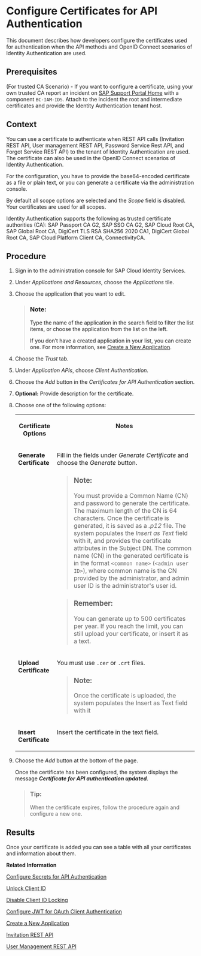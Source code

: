 <!-- copy47e9866e3d1b47d4adc319538296c296 -->

# Configure Certificates for API Authentication

This document describes how developers configure the certificates used for authentication when the API methods and OpenID Connect scenarios of Identity Authentication are used.



<a name="copy47e9866e3d1b47d4adc319538296c296__prereq_gwy_nng_2cc"/>

## Prerequisites

\(For trusted CA Scenario\) - If you want to configure a certificate, using your own trusted CA report an incident on [SAP Support Portal Home](https://support.sap.com/en/index.html) with a component `BC-IAM-IDS`. Attach to the incident the root and intermediate certificates and provide the Identity Authentication tenant host.



## Context

You can use a certificate to authenticate when REST API calls \(Invitation REST API, User management REST API, Password Service Rest API, and Forgot Service REST API\) to the tenant of Identity Authentication are used. The certificate can also be used in the OpenID Connect scenarios of Identity Authentication.

For the configuration, you have to provide the base64-encoded certificate as a file or plain text, or you can generate a certificate via the administration console.

By default all scope options are selected and the *Scope* field is disabled. Your certificates are used for all scopes.

Identity Authentication supports the following as trusted certificate authorities \(CA\): SAP Passport CA G2, SAP SSO CA G2, SAP Cloud Root CA, SAP Global Root CA, DigiCert TLS RSA SHA256 2020 CA1, DigiCert Global Root CA, SAP Cloud Platform Client CA, ConnectivityCA.



<a name="copy47e9866e3d1b47d4adc319538296c296__steps_ksg_x2m_fp"/>

## Procedure

1.  Sign in to the administration console for SAP Cloud Identity Services.

2.  Under *Applications and Resources*, choose the *Applications* tile.

3.  Choose the application that you want to edit.

    > ### Note:  
    > Type the name of the application in the search field to filter the list items, or choose the application from the list on the left.
    > 
    > If you don’t have a created application in your list, you can create one. For more information, see [Create a New Application](../Operation-Guide/create-a-new-application-0d4b255.md).

4.  Choose the *Trust* tab.

5.  Under *Application APIs*, choose *Client Authentication*.

6.  Choose the *Add* button in the *Certificates for API Authentication* section.

7.  **Optional:** Provide description for the certificate.

8.  Choose one of the following options:


    <table>
    <tr>
    <th valign="top">

    Certificate Options
    
    </th>
    <th valign="top">

    Notes
    
    </th>
    </tr>
    <tr>
    <td valign="top">
    
    **Generate Certificate**
    
    </td>
    <td valign="top">
    
    Fill in the fields under *Generate Certificate* and choose the *Generate* button.

    > ### Note:  
    > You must provide a Common Name \(CN\) and password to generate the certificate. The maximum length of the CN is 64 characters. Once the certificate is generated, it is saved as a *.p12* file. The system populates the *Insert as Text* field with it, and provides the certificate attributes in the Subject DN. The common name \(CN\) in the generated certificate is in the format `<common name>` \(`<admin user ID>`\), where common name is the CN provided by the administrator, and admin user ID is the administrator's user id.

    > ### Remember:  
    > You can generate up to 500 certificates per year. If you reach the limit, you can still upload your certificate, or insert it as a text.


    
    </td>
    </tr>
    <tr>
    <td valign="top">
    
    **Upload Certificate**
    
    </td>
    <td valign="top">
    
    You must use `.cer` or `.crt` files.

    > ### Note:  
    > Once the certificate is uploaded, the system populates the Insert as Text field with it


    
    </td>
    </tr>
    <tr>
    <td valign="top">
    
    **Insert Certificate**
    
    </td>
    <td valign="top">
    
    Insert the certificate in the text field.
    
    </td>
    </tr>
    </table>
    
9.  Choose the *Add* button at the bottom of the page.

    Once the certificate has been configured, the system displays the message ***Certificate for API authentication updated***.

    > ### Tip:  
    > When the certificate expires, follow the procedure again and configure a new one.




<a name="copy47e9866e3d1b47d4adc319538296c296__result_ngg_sqb_xkb"/>

## Results

Once your certificate is added you can see a table with all your certificates and information about them.

**Related Information**  


[Configure Secrets for API Authentication](configure-secrets-for-api-authentication-9ea13fe.md "This document describes how developers configure secrets with scopes and validity for client authentication.")

[Unlock Client ID](unlock-client-id-e5a6b85.md "Unlock the client ID after five failed logon attempts before the automatic unlock time of 60 minutes has passed.")

[Disable Client ID Locking](disable-client-id-locking-aa38152.md "You can disable the automatic lock of the client ID after five failed logon attempts.")

[Configure JWT for OAuth Client Authentication](configure-jwt-for-oauth-client-authentication-1bdc729.md "Configure the JSON Web Token (JWT) - the issuer and subject of tokens for JWT client authentication in token requests, or the URI for JSON web key retrieval for client authentication.")

[Create a New Application](../Operation-Guide/create-a-new-application-0d4b255.md "You can create a new application and customize it to comply with your company requirements.")

[Invitation REST API](invitation-rest-api-e55429f.md "The invitation service allows you to implement a request for user invitations.")

[User Management REST API](user-management-rest-api-e6bb70d.md "This REST API allows you to implement a request for user management, such as user registration, as well as SP user retrieval, deactivation and deletion.")

